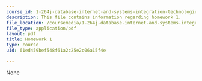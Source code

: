 ```yaml
---
course_id: 1-264j-database-internet-and-systems-integration-technologies-fall-2013
description: This file contains information regarding homework 1.
file_location: /coursemedia/1-264j-database-internet-and-systems-integration-technologies-fall-2013/61ed459bef548f61a2c25e2c06a15f4e_MIT1_264JF13_HW1.pdf
file_type: application/pdf
layout: pdf
title: Homework 1
type: course
uid: 61ed459bef548f61a2c25e2c06a15f4e

---
```

None